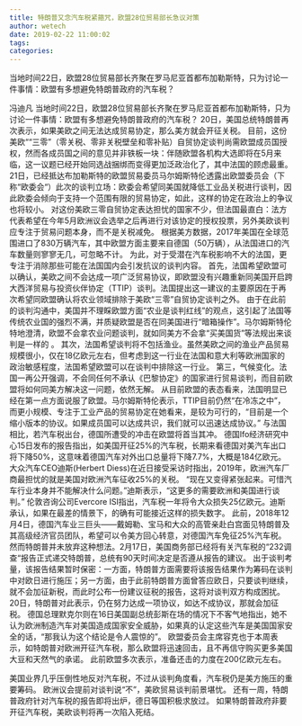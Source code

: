 ```yaml
---
title: 特朗普又念汽车税紧箍咒，欧盟28位贸易部长急议对策
author: wetech
date: 2019-02-22 11:00:02
tags: 
categories: 
---
```

当地时间22日，欧盟28位贸易部长齐聚在罗马尼亚首都布加勒斯特，只为讨论一件事情：欧盟有多想避免特朗普政府的汽车税？
<!-- more -->
冯迪凡
当地时间22日，欧盟28位贸易部长齐聚在罗马尼亚首都布加勒斯特，只为讨论一件事情：欧盟有多想避免特朗普政府的汽车税？
20日，美国总统特朗普再次表示，如果美欧之间无法达成贸易协定，那么美方就会开征关税。
目前，这份美欧““三零”（零关税、零非关税壁垒和零补贴）自贸协定谈判尚需欧盟成员国授权，然而各成员国之间的意见并非铁板一块：伴随欧盟各机构大选即将在5月来临，这一议题已经开始同选战捆绑而变得更加泛政治化了，其中法国的顾虑最重。
21日，已经抵达布加勒斯特的欧盟贸易委员马尔姆斯特伦透露出欧盟委员会（下称“欧委会“）此次的谈判立场：欧委会希望同美国就降低工业品关税进行谈判，因此欧委会倾向于支持一个范围有限的贸易协定，如此，这样的协定在政治上的争议也将较小。
对这份美欧三零自贸协定表达担忧的国家不少，但法国最直白：法方代表希望在今年5月欧洲议会选举之后再进行对该协定的授权投票，另外美欧谈判应专注于贸易问题本身，而不是关税减免。
根据美方数据，2017年美国在全球范围进口了830万辆汽车，其中欧盟方面主要来自德国（50万辆），从法国进口的汽车数量则寥寥无几，可忽略不计。
为此，对于受潜在汽车税影响不大的法国，更专注于消除那些可能在法国国内会引发抗议的谈判内容。
首先，法国希望欧盟可以确认，美欧之间不会达成一项广泛贸易协议，即欧盟没有兴趣重新同美国开启跨大西洋贸易与投资伙伴协定（TTIP）谈判。法国提出这一建议的主要原因在于再次希望同欧盟确认将农业领域排除于美欧“三零”自贸协定谈判之外。
由于在此前的谈判沟通中，美国并不理睬欧盟方面“农业是谈判红线”的观点，这引起了法国等传统农业国的强烈不满，并质疑欧盟是否在同美国进行“暗箱操作”。马尔姆斯特伦特地澄清，欧盟不会拿农业问题谈判，就如同美方不会拿“买美国货”等法规出来谈判是一样的 。
其次，法国希望谈判将不包括渔业。虽然美欧之间的渔业产品贸易规模很小，仅在18亿欧元左右，但考虑到这一行业在法国和意大利等欧洲国家的政治敏感程度，法国希望欧盟可以在谈判中排除这一行业。
第三，气候变化。法国一再公开强调，不会同任何不承认《巴黎协定》的国家进行贸易谈判，而目前欧盟将如何同美方解决这一问题，依然无解。
从目前欧盟的表态看来，法国明显已经在第一点方面说服了欧盟。马尔姆斯特伦表示，TTIP目前仍然“在冷冻之中”，而更小规模、专注于工业产品的贸易协定在她看来，是较为可行的，“目前是一个缩小版本的协议。如果成员国可以达成共识，我们就可以迅速达成协议。”
与法国相比，若汽车税出台，德国所遭受的冲击在欧盟将首当其冲。
德国Ifo经济研究中心15日发布的报告指出，如美国开征25%的汽车税，长期来看德国对美汽车出口将下降50%，这意味着德国汽车对外出口总量将下降7.7%，大概是184亿欧元。
大众汽车CEO迪斯(Herbert Diess)在近日接受采访时指出，2019年，欧洲汽车厂商最担忧的就是美国对欧洲汽车征收25%的关税。
“现在又变得紧张起来。可惜汽车行业本身并不能解决什么问题。”迪斯表示，“这更多的需要欧洲和美国进行谈判。”
伦敦咨询公司Evercore ISI指出，汽车税一年将令大众损失25亿欧元。迪斯承认，如果在最差的情景下，的确有可能接近这样的损失数字。
此前，2018年12月4日，德国汽车业三巨头——戴姆勒、宝马和大众的高管亲赴白宫面见特朗普及其高级经济官员团队，希望可以令美方回心转意，对德国汽车免征25%汽车税。
然而特朗普并未放弃这种想法。2月17日，美国商务部已经将有关汽车税的“232调查“报告正式递交特朗普，总统有90天时间决定是否遵从报告的建议。
出于谈判考量，该报告结果暂时保密：一方面，特朗普方面需要将该报告结果作为筹码在谈判中对欧日进行施压；另一方面，由于此前特朗普方面曾答应欧日，只要谈判继续，就不会加征新税，而此时公布一份建议征税的报告，这将对谈判双方构成困扰。
20日，特朗普对此表示，仍在努力达成一项协议，如达不成协议，那就会加征税。
德国总理默克尔则在16日美国副总统彭斯在场的情况下不客气地指出，她不认为欧洲制造汽车对美国造成国家安全威胁，如果真的认定这些汽车是美国国家安全的话，“那我认为这个结论是令人震惊的”。
欧盟委员会主席容克也于本周表示，如特朗普对欧洲开征汽车税，那么欧盟将迅速回击，且不再信守购买更多美国大豆和天然气的承诺。
此前欧盟多次表示，准备还击的力度在200亿欧元左右。
 
 
美国业界几乎压倒性地反对汽车税，不过从谈判角度看，汽车税仍是美方施压的重要筹码。
欧洲议会提前对谈判说“不”，美欧贸易谈判前景堪忧。
还有一周，特朗普政府针对汽车税的报告即将出炉，德日等国积极求放过。
如果特朗普政府非要开征汽车税，美欧谈判将再一次陷入死结。
